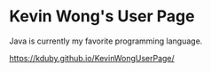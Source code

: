 # Kevin Wong's User Page
Java is currently my favorite programming language.

https://kduby.github.io/KevinWongUserPage/
